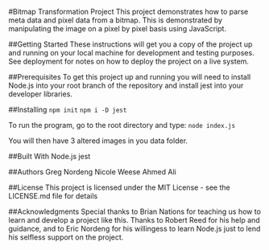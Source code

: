 #Bitmap Transformation Project
This project demonstrates how to parse meta data and pixel data from a bitmap.  This is demonstrated by manipulating the image on a pixel by pixel basis using JavaScript.

##Getting Started
These instructions will get you a copy of the project up and running on your local machine for development and testing purposes. See deployment for notes on how to deploy the project on a live system.

##Prerequisites
To get this project up and running you will need to install Node.js into your root branch of the repository and install jest into your developer libraries.

##Installing
`npm init`
`npm i -D jest`

To run the program, go to the root directory and type:
`node index.js`

You will then have 3 altered images in you data folder.

##Built With
Node.js
jest

##Authors
Greg Nordeng
Nicole Weese
Ahmed Ali

##License
This project is licensed under the MIT License - see the LICENSE.md file for details

##Acknowledgments
Special thanks to Brian Nations for teaching us how to learn and develop a project like this.
Thanks to Robert Reed for his help and guidance, 
and to Eric Nordeng for his willingess to learn Node.js just to lend his selfless support on the project.
